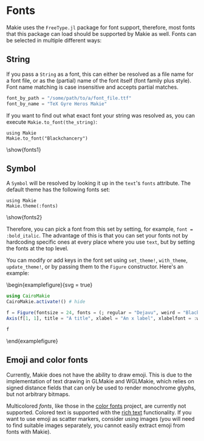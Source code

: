 # Fonts

Makie uses the `FreeType.jl` package for font support, therefore, most fonts that this package can load should be supported by Makie as well.
Fonts can be selected in multiple different ways:

## String

If you pass a `String` as a font, this can either be resolved as a file name for a font file, or as the (partial) name of the font itself (font family plus style).
Font name matching is case insensitive and accepts partial matches.

```julia
font_by_path = "/some/path/to/a/font_file.ttf"
font_by_name = "TeX Gyre Heros Makie"
```

If you want to find out what exact font your string was resolved as, you can execute `Makie.to_font(the_string)`:

```julia:fonts1
using Makie
Makie.to_font("Blackchancery")
```
\show{fonts1}

## Symbol

A `Symbol` will be resolved by looking it up in the `text`'s `fonts` attribute.
The default theme has the following fonts set:

```julia:fonts2
using Makie
Makie.theme(:fonts)
```
\show{fonts2}

Therefore, you can pick a font from this set by setting, for example, `font = :bold_italic`.
The advantage of this is that you can set your fonts not by hardcoding specific ones at every place where you use `text`, but by setting the fonts at the top level.

You can modify or add keys in the font set using `set_theme!`, `with_theme`, `update_theme!`, or by passing them to the `Figure` constructor.
Here's an example:

\begin{examplefigure}{svg = true}
```julia
using CairoMakie
CairoMakie.activate!() # hide

f = Figure(fontsize = 24, fonts = (; regular = "Dejavu", weird = "Blackchancery"))
Axis(f[1, 1], title = "A title", xlabel = "An x label", xlabelfont = :weird)

f
```
\end{examplefigure}

## Emoji and color fonts

Currently, Makie does not have the ability to draw emoji.
This is due to the implementation of text drawing in GLMakie and WGLMakie, which relies on signed distance fields that can only be used to render monochrome glyphs, but not arbitrary bitmaps.

Multicolored _fonts_, like those in the [color fonts](https://www.colorfonts.wtf/) project, are currently not supported.
Colored text is supported with the [rich text](https://docs.makie.org/stable/reference/plots/text/index.html#rich_text) functionality.
If you want to use emoji as scatter markers, consider using images (you will need to find suitable images separately, you cannot easily extract emoji from fonts with Makie).
